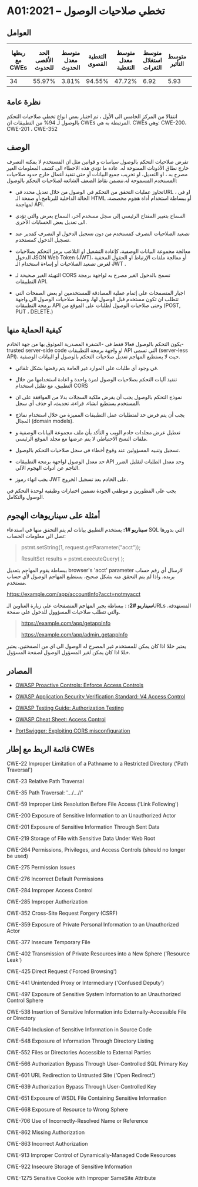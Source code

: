 # A01:2021 –  تخطي صلاحيات الوصول 

## العوامل

| ربطها مع CWEs | الحد الأقصى للحدوث | متوسط معدل الحدوث | التغطية القصوى | متوسط معدل التغطية | متوسط استغلال الثغرات | متوسط التأثير | إجمالي التكرار | إجمالي نقاط الضعف CVEs |
|---------------|--------------------|-------------------|----------------|--------------------|-----------------------|---------------|----------------|------------------------|
| 34            | 55.97%             | 3.81%             | 94.55%         | 47.72%             | 6.92                  | 5.93          | 318,487        | 19,013                 |



## نظرة عامة

انتقالا من المركز الخامس الى الأول ، تم اختبار بعض انواع تخطي صلاحيات التحكم بالوصول لـ 94% من التطبيقات ان CWEs المرتبطة به هي. CWEs وهي: CWE-200، CWE-201 ، CWE-352 

## الوصف 

تفرض صلاحيات التحكم بالوصول سياسات و قوانين مثل ان المستخدم  لا يمكنه التصرف خارج نطاق الأذونات الممنوحة له. عادة ما تؤدي هذه الاخطاء الى كشف المعلومات الغير مصرح به ، او التعديل، او تخريب جميع البيانات أو حتى تنفيذ أعمال خارج حدود صلاحيات المستخدم المسموحة له.تتضمن نقاط الضعف الشائعة لصلاحيات التحكم بالوصول:

-   تجاوز عمليات التحقق من التحكم في الوصول من خلال تعديل محدد فيURL ، او في الحالة الداخلية للبرنامج،أو صفحة الـ HTML  ،أو ببساطة استخدام أداة هجوم مخصصة لمهاجمة API. 

-   السماح بتغيير المفتاح الرئيسي إلى سجل مسخدم آخر، السماح بعرض والتي تؤدي الى تعديل بعض الحسابات الأخرى.

-   تصعيد الصلاحيات التصرف كمستخدم من دون تسجيل الدخول او التصرف كمدير عند تسجيل الدخول كمستخدم.

-   معالجة مجموعة البيانات الوصفية، كإعادة التشغيل او التلاعب برمز التحكم بصلاحيات الدخول JSON Web Token (JWT)، أو معالجة ملفات الإرتباط او الحقول المخفية لغرض تصعيد الصلاحيات أو إساءة استخدام الـ JWT .

-   التهيئة الغير صحيحة لـ CORS تسمح بالدخول الغير مصرح به لواجهة برمجة التطبيقات API. 

-   اجبار المتصفحات على إتمام عملية المصادقة للمستخدمين او بعض الصفحات التي تتطلب ان تكون مستخدم قبل الوصول لها، وضبط صلاحيات الوصول الى واجهة برمجة التطبيقات API وحتى صلاحيات الوصول لطلبات على الموقع من (POST, PUT ، DELETE.) 

## كيفية الحماية منها 

يكون التحكم بالوصول فعالا فقط في -الشفرة المصدرية الموثوق بها من جهة الخادم- trusted server-side code او واجهة برمجة التطبيقات  API التي تسمى (server-less API)، حيث لا يستطيع المهاجم تعديل صلاحيات التحكم بالوصول أو البيانات الوصفية.

-   في وجود أي طلبات على الموارد غير العامة يتم رفضها بشكل تلقائي.

-   تنفيذ آليات التحكم بصلاحيات الوصول لمرة واحدة و اعادة استخدامها من خلال التطبيق، مع تقليل استخدام CORS  

-   نموذج التحكم بالوصول يجب أن يفرض ملكية السجلات بدلا من الموافقة على ان المستخدم يستطيع انشاء، قراءة، تحديث، او حذف أي سجل.

-   يجب أن يتم فرض حد لمتطلبات عمل التطبيقات المميزة من خلال استخدام نماذج المجال (domain models).

-   تعطيل عرض مجلدات خادم الويب و التأكد بأن ملف مجموعة البيانات الوصفية و ملفات النسخ الاحتياطي لا يتم عرضها مع مجلد الموقع الرئيسي.

-   تسجيل وتنبيه المسؤولين عند وقوع أخطاء في سجل صلاحيات التحكم بالوصول.

-   حد معدل الوصول لواجهة برمجة التطبيقات  API وحد معدل الطلبات لتقليل الضرر الناجم عن أدوات الهجوم الآلي.

-   يجب انهاء  رموز JWT على الخادم بعد تسجيل الخروج.

يجب على المطورين و موظفي الجودة تضمين اختبارات وظيفية لوحدة التحكم في الوصول والتكامل. 

## أمثلة على سيناريوهات الهجوم

**سيناريو #1:** يستخدم التطبيق بيانات لم يتم التحقق منها في استدعاء  SQL التي بدورها تصل الى معلومات الحساب: 

> pstmt.setString(1, request.getParameter("acct"));
>
> ResultSet results = pstmt.executeQuery( );

ببساطة يقوم المهاجم بتعديل browser's 'acct' parameter لارسال أي رقم حساب يريده. واذا لم يتم التحقق منه بشكل صحيح، يستطيع المهاجم الوصول لأي حساب مستخدم.

https://example.com/app/accountInfo?acct=notmyacct

**سيناريو #2:** : ببساطة يجبر المهاجم المتصفحات على زيارة العناوين الـURLs المستهدفة. والتي تتطلب صلاحيات المسؤوول للدخول على صفحة.

> https://example.com/app/getappInfo
>
> https://example.com/app/admin_getappInfo

يعتبر خللا اذا كان يمكن للمستخدم غير المصرح له الوصول الى اي من الصفحتين. يعتبر خللا اذا كان يمكن لغير المسؤول الوصول لصفحة المسؤول.

## المصادر

-   [OWASP Proactive Controls: Enforce Access
    Controls](https://owasp.org/www-project-proactive-controls/v3/en/c7-enforce-access-controls)

-   [OWASP Application Security Verification Standard: V4 Access
    Control](https://owasp.org/www-project-application-security-verification-standard)

-   [OWASP Testing Guide: Authorization
    Testing](https://owasp.org/www-project-web-security-testing-guide/latest/4-Web_Application_Security_Testing/05-Authorization_Testing/README)

-   [OWASP Cheat Sheet: Access Control]()

-   [PortSwigger: Exploiting CORS
    misconfiguration](https://portswigger.net/blog/exploiting-cors-misconfigurations-for-bitcoins-and-bounties)

## قائمة الربط مع إطار CWEs

CWE-22 Improper Limitation of a Pathname to a Restricted Directory
('Path Traversal')

CWE-23 Relative Path Traversal

CWE-35 Path Traversal: '.../...//'

CWE-59 Improper Link Resolution Before File Access ('Link Following')

CWE-200 Exposure of Sensitive Information to an Unauthorized Actor

CWE-201 Exposure of Sensitive Information Through Sent Data

CWE-219 Storage of File with Sensitive Data Under Web Root

CWE-264 Permissions, Privileges, and Access Controls (should no longer
be used)

CWE-275 Permission Issues

CWE-276 Incorrect Default Permissions

CWE-284 Improper Access Control

CWE-285 Improper Authorization

CWE-352 Cross-Site Request Forgery (CSRF)

CWE-359 Exposure of Private Personal Information to an Unauthorized
Actor

CWE-377 Insecure Temporary File

CWE-402 Transmission of Private Resources into a New Sphere ('Resource
Leak')

CWE-425 Direct Request ('Forced Browsing')

CWE-441 Unintended Proxy or Intermediary ('Confused Deputy')

CWE-497 Exposure of Sensitive System Information to an Unauthorized
Control Sphere

CWE-538 Insertion of Sensitive Information into Externally-Accessible
File or Directory

CWE-540 Inclusion of Sensitive Information in Source Code

CWE-548 Exposure of Information Through Directory Listing

CWE-552 Files or Directories Accessible to External Parties

CWE-566 Authorization Bypass Through User-Controlled SQL Primary Key

CWE-601 URL Redirection to Untrusted Site ('Open Redirect')

CWE-639 Authorization Bypass Through User-Controlled Key

CWE-651 Exposure of WSDL File Containing Sensitive Information

CWE-668 Exposure of Resource to Wrong Sphere

CWE-706 Use of Incorrectly-Resolved Name or Reference

CWE-862 Missing Authorization

CWE-863 Incorrect Authorization

CWE-913 Improper Control of Dynamically-Managed Code Resources

CWE-922 Insecure Storage of Sensitive Information

CWE-1275 Sensitive Cookie with Improper SameSite Attribute
